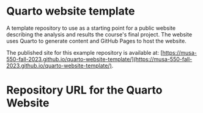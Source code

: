 # Quarto website template

A template repository to use as a starting point for a public website describing
the analysis and results the course's final project. The website uses
Quarto to generate content and GitHub Pages to host the website.

The published site for this example repository is available at: [https://musa-550-fall-2023.github.io/quarto-website-template/](https://musa-550-fall-2023.github.io/quarto-website-template/).



# Repository URL for the Quarto Website
